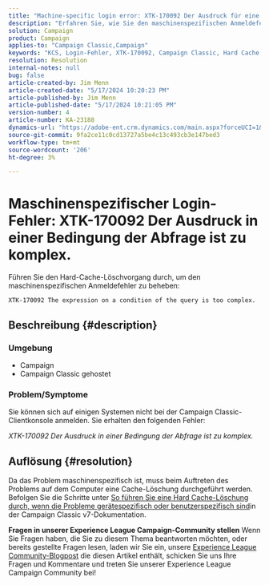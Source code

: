 ```yaml
---
title: "Machine-specific login error: XTK-170092 Der Ausdruck für eine Bedingung der Abfrage ist zu komplex."
description: "Erfahren Sie, wie Sie den maschinenspezifischen Anmeldefehler der Campaign Classic-Clientkonsole beheben."
solution: Campaign
product: Campaign
applies-to: "Campaign Classic,Campaign"
keywords: "KCS, Login-Fehler, XTK-170092, Campaign Classic, Hard Cache Clear"
resolution: Resolution
internal-notes: null
bug: false
article-created-by: Jim Menn
article-created-date: "5/17/2024 10:20:23 PM"
article-published-by: Jim Menn
article-published-date: "5/17/2024 10:21:05 PM"
version-number: 4
article-number: KA-23188
dynamics-url: "https://adobe-ent.crm.dynamics.com/main.aspx?forceUCI=1&pagetype=entityrecord&etn=knowledgearticle&id=94df39a5-9b14-ef11-9f8a-6045bd006268"
source-git-commit: 9fa2ce11c0cd13727a5be4c13c493cb3e147bed3
workflow-type: tm+mt
source-wordcount: '206'
ht-degree: 3%

---
```


# Maschinenspezifischer Login-Fehler: XTK-170092 Der Ausdruck in einer Bedingung der Abfrage ist zu komplex.


Führen Sie den Hard-Cache-Löschvorgang durch, um den maschinenspezifischen Anmeldefehler zu beheben:




```
XTK-170092 The expression on a condition of the query is too complex.
```




## Beschreibung {#description}


### <b>Umgebung</b>

- Campaign
- Campaign Classic gehostet




### <b>Problem/Symptome</b>

Sie können sich auf einigen Systemen nicht bei der Campaign Classic-Clientkonsole anmelden. Sie erhalten den folgenden Fehler:

*XTK-170092 Der Ausdruck in einer Bedingung der Abfrage ist zu komplex.*


## Auflösung {#resolution}


Da das Problem maschinenspezifisch ist, muss beim Auftreten des Problems auf dem Computer eine Cache-Löschung durchgeführt werden. Befolgen Sie die Schritte unter [So führen Sie eine Hard Cache-Löschung durch, wenn die Probleme gerätespezifisch oder benutzerspezifisch sind](https://experienceleague.adobe.com/docs/campaign-classic/using/getting-started/starting-with-adobe-campaign/faq/faq-campaign-config.html#perform-hard-cache-clear)in der Campaign Classic v7-Dokumentation.


<b>Fragen in unserer Experience League Campaign-Community stellen</b>
Wenn Sie Fragen haben, die Sie zu diesem Thema beantworten möchten, oder bereits gestellte Fragen lesen, laden wir Sie ein, unsere [Experience League Community-Blogpost](https://experienceleaguecommunities.adobe.com/t5/adobe-campaign-classic-blogs/introducing-top-kcs-articles-curated-for-your-troubleshooting/bc-p/672426#M132 "Folgen Sie dem Link") die diesen Artikel enthält, schicken Sie uns Ihre Fragen und Kommentare und treten Sie unserer Experience League Campaign Community bei!

